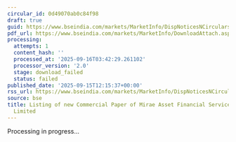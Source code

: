 ```yaml
---
circular_id: 0d49070ab0c84f98
draft: true
guid: https://www.bseindia.com/markets/MarketInfo/DispNoticesNCirculars.aspx?Noticeid={6CF7C644-BD48-4558-B985-3A9677F4EE81}&noticeno=20250915-43&dt=09/15/2025&icount=43&totcount=81&flag=0
pdf_url: https://www.bseindia.com/markets/MarketInfo/DownloadAttach.aspx?id=20250915-43&attachedId=
processing:
  attempts: 1
  content_hash: ''
  processed_at: '2025-09-16T03:42:29.261102'
  processor_version: '2.0'
  stage: download_failed
  status: failed
published_date: '2025-09-15T12:15:37+00:00'
rss_url: https://www.bseindia.com/markets/MarketInfo/DispNoticesNCirculars.aspx?Noticeid={6CF7C644-BD48-4558-B985-3A9677F4EE81}&noticeno=20250915-43&dt=09/15/2025&icount=43&totcount=81&flag=0
source: bse
title: Listing of new Commercial Paper of Mirae Asset Financial Services (India) Private
  Limited
---
```


Processing in progress...